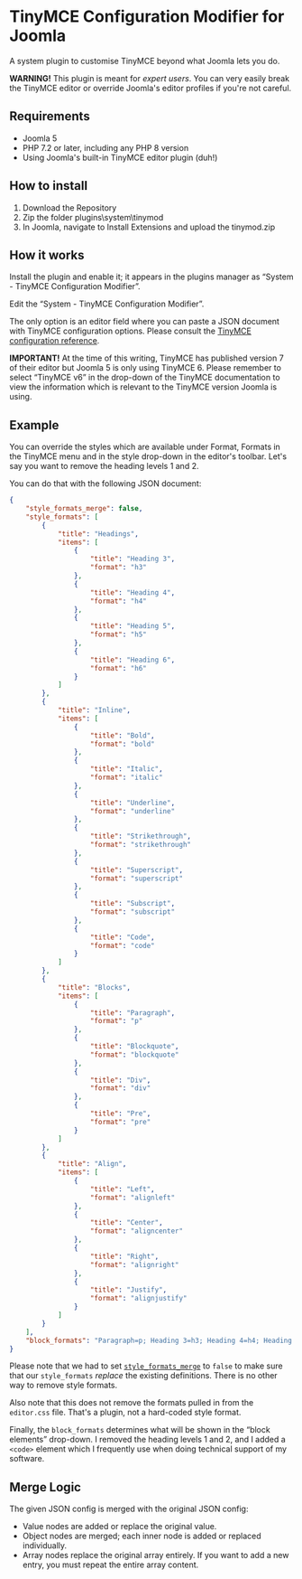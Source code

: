 # TinyMCE Configuration Modifier for Joomla

A system plugin to customise TinyMCE beyond what Joomla lets you do.

**WARNING!** This plugin is meant for _expert users_. You can very easily break the TinyMCE editor or override Joomla's editor profiles if you're not careful.

## Requirements

* Joomla 5
* PHP 7.2 or later, including any PHP 8 version
* Using Joomla's built-in TinyMCE editor plugin (duh!)

## How to install

1. Download the Repository
2. Zip the folder plugins\system\tinymod
3. In Joomla, navigate to Install Extensions and upload the tinymod.zip

## How it works

Install the plugin and enable it; it appears in the plugins manager as “System - TinyMCE Configuration Modifier”.

Edit the “System - TinyMCE Configuration Modifier”.

The only option is an editor field where you can paste a JSON document with TinyMCE configuration options. Please consult the [TinyMCE configuration reference](https://www.tiny.cloud/docs/configure/).

**IMPORTANT!** At the time of this writing, TinyMCE has published version 7 of their editor but Joomla 5 is only using TinyMCE 6. Please remember to select “TinyMCE v6” in the drop-down of the TinyMCE documentation to view the information which is relevant to the TinyMCE version Joomla is using.

## Example

You can override the styles which are available under Format, Formats in the TinyMCE menu and in the style drop-down in the editor's toolbar. Let's say you want to remove the heading levels 1 and 2.

You can do that with the following JSON document:

```json
{
    "style_formats_merge": false,
    "style_formats": [
        {
            "title": "Headings",
            "items": [
                {
                    "title": "Heading 3",
                    "format": "h3"
                },
                {
                    "title": "Heading 4",
                    "format": "h4"
                },
                {
                    "title": "Heading 5",
                    "format": "h5"
                },
                {
                    "title": "Heading 6",
                    "format": "h6"
                }
            ]
        },
        {
            "title": "Inline",
            "items": [
                {
                    "title": "Bold",
                    "format": "bold"
                },
                {
                    "title": "Italic",
                    "format": "italic"
                },
                {
                    "title": "Underline",
                    "format": "underline"
                },
                {
                    "title": "Strikethrough",
                    "format": "strikethrough"
                },
                {
                    "title": "Superscript",
                    "format": "superscript"
                },
                {
                    "title": "Subscript",
                    "format": "subscript"
                },
                {
                    "title": "Code",
                    "format": "code"
                }
            ]
        },
        {
            "title": "Blocks",
            "items": [
                {
                    "title": "Paragraph",
                    "format": "p"
                },
                {
                    "title": "Blockquote",
                    "format": "blockquote"
                },
                {
                    "title": "Div",
                    "format": "div"
                },
                {
                    "title": "Pre",
                    "format": "pre"
                }
            ]
        },
        {
            "title": "Align",
            "items": [
                {
                    "title": "Left",
                    "format": "alignleft"
                },
                {
                    "title": "Center",
                    "format": "aligncenter"
                },
                {
                    "title": "Right",
                    "format": "alignright"
                },
                {
                    "title": "Justify",
                    "format": "alignjustify"
                }
            ]
        }
    ],
	"block_formats": "Paragraph=p; Heading 3=h3; Heading 4=h4; Heading 5=h5; Heading 6=h6; Preformatted=pre; Code=code"
}
```

Please note that we had to set [`style_formats_merge`](https://www.tiny.cloud/docs/configure/editor-appearance/#style_formats_merge) to `false` to make sure that our `style_formats` _replace_ the existing definitions. There is no other way to remove style formats. 

Also note that this does not remove the formats pulled in from the `editor.css` file. That's a plugin, not a hard-coded style format.

Finally, the `block_formats` determines what will be shown in the “block elements” drop-down. I removed the heading levels 1 and 2, and I added a `<code>` element which I frequently use when doing technical support of my software.

## Merge Logic
The given JSON config is merged with the original JSON config:
- Value nodes are added or replace the original value.
- Object nodes are merged; each inner node is added or replaced individually.
- Array nodes replace the original array entirely. If you want to add a new entry, you must repeat the entire array content.
